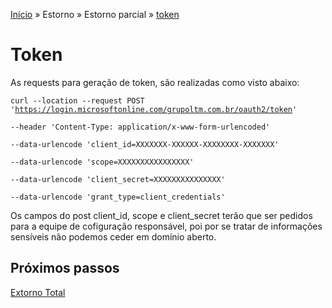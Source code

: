 [Início](/readme.md) &raquo; Estorno &raquo; Estorno parcial &raquo; [token](/purchase/token.md)
# Token
As requests para geração de token, são realizadas como visto abaixo:

<code>curl --location --request POST 'https://login.microsoftonline.com/grupoltm.com.br/oauth2/token' \
--header 'Content-Type: application/x-www-form-urlencoded' \
--data-urlencode 'client_id=XXXXXXX-XXXXXX-XXXXXXXX-XXXXXXX' \
--data-urlencode 'scope=XXXXXXXXXXXXXXXX' \
--data-urlencode 'client_secret=XXXXXXXXXXXXXXX' \
--data-urlencode 'grant_type=client_credentials'</code>

Os campos do post client_id, scope e client_secret terão que ser pedidos para a equipe de cofiguração responsável, poi por se tratar de informações sensíveis não podemos ceder em domínio aberto.
  
## Próximos passos

[Extorno Total](/reversal/total.md)